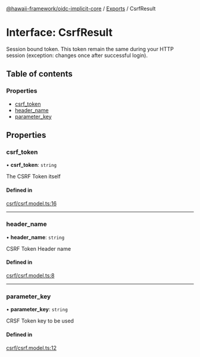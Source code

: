 [@hawaii-framework/oidc-implicit-core](../README.md) / [Exports](../modules.md) / CsrfResult

# Interface: CsrfResult

Session bound token. This token remain the same during your HTTP session (exception: changes once after successful login).

## Table of contents

### Properties

- [csrf\_token](csrfresult.md#csrf_token)
- [header\_name](csrfresult.md#header_name)
- [parameter\_key](csrfresult.md#parameter_key)

## Properties

### csrf\_token

• **csrf\_token**: `string`

The CSRF Token itself

#### Defined in

[csrf/csrf.model.ts:16](https://github.com/Q24/hawaii-packages/blob/59af354/packages/oidc-implicit-core/src/csrf/csrf.model.ts#L16)

___

### header\_name

• **header\_name**: `string`

CSRF Token Header name

#### Defined in

[csrf/csrf.model.ts:8](https://github.com/Q24/hawaii-packages/blob/59af354/packages/oidc-implicit-core/src/csrf/csrf.model.ts#L8)

___

### parameter\_key

• **parameter\_key**: `string`

CRSF Token key to be used

#### Defined in

[csrf/csrf.model.ts:12](https://github.com/Q24/hawaii-packages/blob/59af354/packages/oidc-implicit-core/src/csrf/csrf.model.ts#L12)
